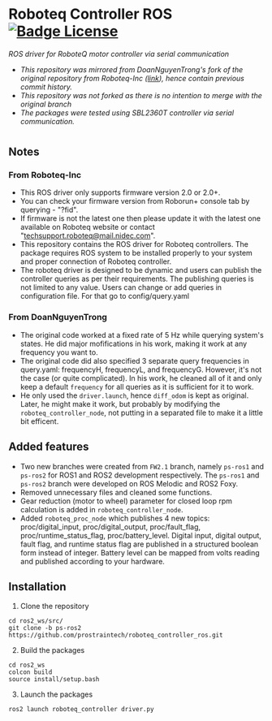 # Roboteq Controller ROS [![Badge License]][License]
*ROS driver for RoboteQ motor controller via serial communication*
- *This repository was mirrored from DoanNguyenTrong's fork of the original repository from Roboteq-Inc ([link](https://github.com/DoanNguyenTrong/roboteq_controller_ros)), hence contain previous commit history.*
- *This repository was not forked as there is no intention to merge with the original branch*
- *The packages were tested using SBL2360T controller via serial communication.*
#

## Notes

### From Roboteq-Inc

- This ROS driver only supports firmware version 2.0 or 2.0+.
- You can check your firmware version from Roborun+ console tab by querying - "?fid".
- If firmware is not the latest one then please update it with the latest one available on Roboteq website or contact "techsupport.roboteq@mail.nidec.com".
- This repository contains the ROS driver for Roboteq controllers. The package requires ROS system to be installed properly to your system  and proper connection of Roboteq controller.
- The roboteq driver is designed to be dynamic and users can publish the controller queries as per their requirements. The publishing queries is not limited to any value. Users can change or add queries in configuration file. For that go to config/query.yaml

### From DoanNguyenTrong

- The original code worked at a fixed rate of 5 Hz while querying system's states. He did major mofifications in his work, making it work at any frequency you want to.
- The original code did also specified 3 separate query frequencies in query.yaml: frequencyH, frequencyL, and frequencyG. However, it's not the case (or quite complicated). In his work, he cleaned all of it and only keep a default `frequency` for all queries as it is sufficient for it to work.
- He only used the `driver.launch`, hence `diff_odom` is kept as original. Later, he might make it work, but probably by modifying the `roboteq_controller_node`, not putting in a separated file to make it a little bit efficent.

## Added features
- Two new branches were created from `FW2.1` branch, namely `ps-ros1` and `ps-ros2` for ROS1 and ROS2 development respectively. The `ps-ros1` and `ps-ros2` branch were developed on ROS Melodic and ROS2 Foxy.
- Removed unnecessary files and cleaned some functions.
- Gear reduction (motor to wheel) parameter for closed loop rpm calculation is added in `roboteq_controller_node`.
- Added `roboteq_proc_node` which publishes 4 new topics: proc/digital_input, proc/digital_output, proc/fault_flag, proc/runtime_status_flag, proc/battery_level. Digital input, digital output, fault flag, and runtime status flag are published in a structured boolean form instead of integer. Battery level can be mapped from volts reading and published according to your hardware.


## Installation

1.  Clone the repository
```shell
cd ros2_ws/src/
git clone -b ps-ros2 https://github.com/prostraintech/roboteq_controller_ros.git
```

2. Build the packages 
```shell
cd ros2_ws
colcon build
source install/setup.bash
```

3. Launch the packages 
```shell
ros2 launch roboteq_controller driver.py
```

<!----------------------------------------------------------------------------->
[Badge License]: https://img.shields.io/github/license/prostraintech/roboteq_controller_ros
[License]: LICENSE